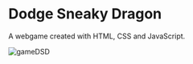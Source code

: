 # Dodge Sneaky Dragon

A webgame created with HTML, CSS and JavaScript.

![gameDSD](https://github.com/s3nsh1-dev/VanillaWebProjects/assets/67783583/188969fc-be82-4b96-8948-dc4ac8da250d)
